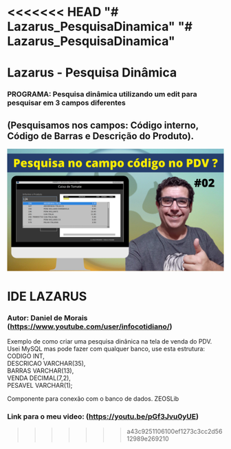<<<<<<< HEAD
"# Lazarus_PesquisaDinamica" 
"# Lazarus_PesquisaDinamica" 
=======
# Lazarus - Pesquisa Dinâmica
### PROGRAMA: Pesquisa dinâmica utilizando um edit para pesquisar em 3 campos diferentes
## (Pesquisamos nos campos: Código interno, Código de Barras e Descrição do Produto).

![Daniel de Morais - Infocotidiano](./pesquisacodigopdv1.png)

# IDE LAZARUS 

### Autor: Daniel de Morais (https://www.youtube.com/user/infocotidiano/)

Exemplo de como criar uma pesquisa dinânica na tela de venda do PDV.<br>
Usei MySQL mas pode fazer com qualquer banco, use esta estrutura:<br>
CODIGO INT, <br>
DESCRICAO VARCHAR(35), <br>
BARRAS VARCHAR(13),<br>
VENDA DECIMAL(7,2),<br>
PESAVEL VARCHAR(1);<br>

Componente para conexão com o banco de dados. ZEOSLib<br>


### Link para o meu video: (https://youtu.be/pGf3Jvu0yUE)
>>>>>>> a43c9251106100ef1273c3cc2d5612989e269210
